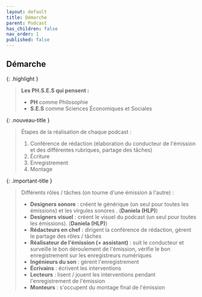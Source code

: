 ```yaml
---
layout: default
title: Démarche
parent: Podcast
has_children: false
nav_order: 1
published: false
---
```


## Démarche

{: .highlight }
>**Les PH.S.E.S qui pensent :**  
>- **PH** comme Philosophie  
>- **S.E.S** comme Sciences Économiques et Sociales

{: .nouveau-title }
> Étapes de la réalisation de chaque podcast : 
>
> 1. Conférence de rédaction (élaboration du conducteur de l'émission et des différentes rubriques, partage des tâches)
> 2. Écriture
> 3. Enregistrement
> 4. Montage

{: .important-title }
> Différents rôles / tâches (on tourne d'une émission à l'autre) : 
>
> - **Designers sonore** : créent le générique (un seul pour toutes les émissions) et les virgules sonores . (**Daniela (HLP)**) 
> - **Designers visuel** : créent le visuel du podcast  (un seul pour toutes les émissions). (**Daniela (HLP)**)
> - **Rédacteurs en chef** : dirigent la conférence de rédaction, gèrent le partage des rôles / tâches
> - **Réalisateur de l'émission (+ assistant)** : suit le conducteur et surveille le bon déroulement de l'émission, vérifie le bon enregistrement sur les enregistreurs numériques
> - **Ingénieurs du son** : gèrent l'enregistrement 
> - **Écrivains** : écrivent les interventions
> - **Lecteurs** : lisent / jouent les interventions pendant l'enregistrement de l'émission
> - **Monteurs** : s'occupent du montage final de l'émission